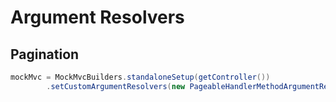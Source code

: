 # Argument Resolvers

## Pagination

```java
mockMvc = MockMvcBuilders.standaloneSetup(getController())
        .setCustomArgumentResolvers(new PageableHandlerMethodArgumentResolver())
```

